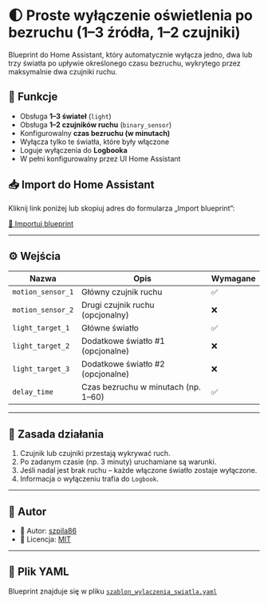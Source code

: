 # 🌓 Proste wyłączenie oświetlenia po bezruchu (1–3 źródła, 1–2 czujniki)

Blueprint do Home Assistant, który automatycznie wyłącza jedno, dwa lub trzy światła po upływie określonego czasu bezruchu, wykrytego przez maksymalnie dwa czujniki ruchu.

## 🔧 Funkcje

- Obsługa **1–3 świateł** (`light`)
- Obsługa **1–2 czujników ruchu** (`binary_sensor`)
- Konfigurowalny **czas bezruchu (w minutach)**
- Wyłącza tylko te światła, które były włączone
- Loguje wyłączenia do **Logbooka**
- W pełni konfigurowalny przez UI Home Assistant

## 📥 Import do Home Assistant

Kliknij link poniżej lub skopiuj adres do formularza „Import blueprint”:

[📎 Importuj blueprint](https://my.home-assistant.io/redirect/blueprint_import/?url=https://raw.githubusercontent.com/sza86/BluePrints/main/szablon_wylaczenia_swiatla.yaml)

---

## ⚙️ Wejścia

| Nazwa                | Opis                                                   | Wymagane |
|---------------------|--------------------------------------------------------|----------|
| `motion_sensor_1`   | Główny czujnik ruchu                                    | ✅       |
| `motion_sensor_2`   | Drugi czujnik ruchu (opcjonalny)                        | ❌       |
| `light_target_1`    | Główne światło                                          | ✅       |
| `light_target_2`    | Dodatkowe światło #1 (opcjonalne)                       | ❌       |
| `light_target_3`    | Dodatkowe światło #2 (opcjonalne)                       | ❌       |
| `delay_time`        | Czas bezruchu w minutach (np. 1–60)                     | ✅       |

---

## 🧠 Zasada działania

1. Czujnik lub czujniki przestają wykrywać ruch.
2. Po zadanym czasie (np. 3 minuty) uruchamiane są warunki.
3. Jeśli nadal jest brak ruchu – każde włączone światło zostaje wyłączone.
4. Informacja o wyłączeniu trafia do `Logbook`.

---

## 📝 Autor

- 👤 Autor: [szpila86](https://github.com/sza86)
- 📄 Licencja: [MIT](LICENSE)

---

## 📂 Plik YAML

Blueprint znajduje się w pliku [`szablon_wylaczenia_swiatla.yaml`](./szablon_wylaczenia_swiatla.yaml)
